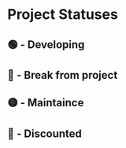 # Project Statuses

## 🟢 - Developing
## 🔵 - Break from project
## 🟡 - Maintaince
## 🔴 - Discounted
